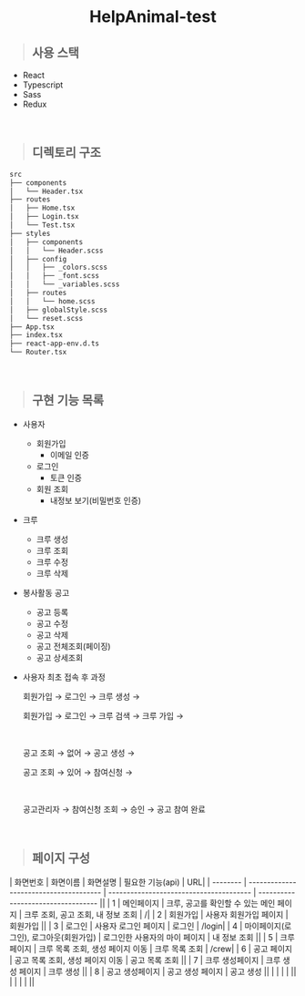 <h1 align="center">HelpAnimal-test</h1>

> ## 사용 스택

- React
- Typescript
- Sass
- Redux

<br>

> ## 디렉토리 구조

```bash
src
├── components
│   └── Header.tsx
├── routes
│   ├── Home.tsx
│   ├── Login.tsx
│   └── Test.tsx
├── styles
│   ├── components
│   │   └── Header.scss
│   ├── config
│   │   ├── _colors.scss
│   │   ├── _font.scss
│   │   └── _variables.scss
│   ├── routes
│   │   └── home.scss
│   ├── globalStyle.scss
│   └── reset.scss
├── App.tsx
├── index.tsx
├── react-app-env.d.ts
└── Router.tsx
```

<br>

> ## 구현 기능 목록

- 사용자
  - 회원가입
    - 이메일 인증
  - 로그인
    - 토큰 인증
  - 회원 조회
    - 내정보 보기(비밀번호 인증)
- 크루
  - 크루 생성
  - 크루 조회
  - 크루 수정
  - 크루 삭제
- 봉사활동 공고

  - 공고 등록
  - 공고 수정
  - 공고 삭제
  - 공고 전체조회(페이징)
  - 공고 상세조회

- 사용자 최초 접속 후 과정

  회원가입 → 로그인 → 크루 생성 →

  회원가입 → 로그인 → 크루 검색 → 크루 가입 →

  <br>

  공고 조회 → 없어 → 공고 생성 →

  공고 조회 → 있어 → 참여신청 →

  <br>

  공고관리자 → 참여신청 조회 → 승인 → 공고 참여 완료

<br>

> ## 페이지 구성

| 화면번호 | 화면이름                               | 화면설명                                | 필요한 기능(api)                   | URL|
| -------- | -------------------------------------- | --------------------------------------- | ---------------------------------- ||
| 1        | 메인페이지                             | 크루, 공고를 확인할 수 있는 메인 페이지 | 크루 조회, 공고 조회, 내 정보 조회 | /|
| 2        | 회원가입                               | 사용자 회원가입 페이지                  | 회원가입                           ||
| 3        | 로그인                                 | 사용자 로그인 페이지                    | 로그인                             | /login|
| 4        | 마이페이지(로그인), 로그아웃(회원가입) | 로그인한 사용자의 마이 페이지           | 내 정보 조회                       ||
| 5        | 크루 페이지                            | 크루 목록 조회, 생성 페이지 이동        | 크루 목록 조회                     | /crew|
| 6        | 공고 페이지                            | 공고 목록 조회, 생성 페이지 이동        | 공고 목록 조회                     ||
| 7        | 크루 생성페이지                        | 크루 생성 페이지                        | 크루 생성                          ||
| 8        | 공고 생성페이지                        | 공고 생성 페이지                        | 공고 생성                          ||
|          |                                        |                                         |                                    ||
|          |                                        |                                         |                                    ||
